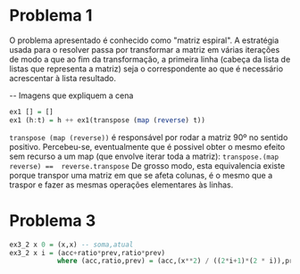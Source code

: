 # Problema 1

O problema apresentado é conhecido como "matriz espiral".
A estratégia usada para o resolver passa por transformar a matriz em várias iterações de modo a que ao fim da transformação, a primeira linha (cabeça da lista de listas que representa a matriz) seja o correspondente ao que é necessário acrescentar à lista resultado.

-- Imagens que expliquem a cena

```hs
ex1 [] = []
ex1 (h:t) = h ++ ex1(transpose (map (reverse) t))
```

`transpose (map (reverse))` é responsável por rodar a matriz 90º no sentido positivo.
Percebeu-se, eventualmente que é possivel obter o mesmo efeito sem recurso a um map (que envolve iterar toda a matriz):
`transpose.(map reverse) ==  reverse.transpose`
De grosso modo, esta equivalencia existe porque transpor uma matriz em que se afeta colunas, é o mesmo que a traspor e fazer as mesmas operações elementares às linhas.



# Problema 3

```hs
ex3_2 x 0 = (x,x) -- soma,atual
ex3_2 x i = (acc+ratio*prev,ratio*prev)
            where (acc,ratio,prev) = (acc,(x**2) / ((2*i+1)*(2 * i)),prev)  where (acc,prev) = ex3_2 x (i-1)```

